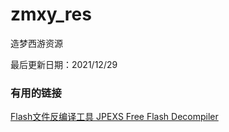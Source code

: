 # zmxy_res
造梦西游资源

最后更新日期：2021/12/29

### 有用的链接

[Flash文件反编译工具 JPEXS Free Flash Decompiler](https://github.com/jindrapetrik/jpexs-decompiler)
